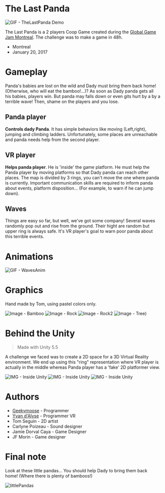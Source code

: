 # The Last Panda

![GIF - TheLastPanda Demo](https://www.webdepot.umontreal.ca/Usagers/p1150644/MonDepotPublic/panda/gifs/panda-move.gif)

The Last Panda is a 2 players Coop Game created during the [Global Game Jam Montreal](http://globalgamejam.org/). 
The challenge was to make a game in 48h.
- Montreal
- January 20, 2017


# Gameplay
Panda's babies are lost on the wild and Dady must bring them back home! (Otherwise, who will eat the bamboo!...)?
As soon as Dady panda gets all his babies, players win.
But panda may falls down or even gits hurt by a by a terrible wave!
Then, shame on the players and you lose.

## Panda player
**Controls dady Panda**.
It has simple behaviors like moving (Left,right), jumping and climbing ladders. 
Unfortunately, some places are unreachable and panda needs help from the second player.

## VR player
**Helps panda player**.
He is 'inside' the game platform.
He must help the Panda player by moving platforms so that Dady panda can reach other places.
The map is divided by 3 rings, you can't move the one where panda is currently.
Important communication skills are required to inform panda about events, platform disposition...
(For example, to warn if he can jump down).

## Waves
Things are easy so far, but well, we've got some company!
Several waves randomly pop out and rise from the ground.
Their hight are random but upper ring is always safe.
It's VR player's goal to warn poor panda about this terrible events.


# Animations

![GIF - WavesAnim](https://www.webdepot.umontreal.ca/Usagers/p1150644/MonDepotPublic/panda/gifs/wave-flee.gif)


# Graphics
Hand made by Tom, using pastel colors only.

![Image - Bamboo](https://www.webdepot.umontreal.ca/Usagers/p1150644/MonDepotPublic/panda/imgs/tree.png)
![Image - Rock](https://www.webdepot.umontreal.ca/Usagers/p1150644/MonDepotPublic/panda/imgs/platform.png)
![Image - Rock2](https://www.webdepot.umontreal.ca/Usagers/p1150644/MonDepotPublic/panda/imgs/rock.png)
![Image - Tree](https://www.webdepot.umontreal.ca/Usagers/p1150644/MonDepotPublic/panda/imgs/bamboo.png))



# Behind the Unity
> Made with Unity 5.5

A challenge we faced was to create a 2D space for a 3D Virtual Reality environment.
We end up using this "ring" representation where VR player is actually in the middle whereas Panda player has a 'fake' 2D platformer view.

![IMG - Inside Unity](https://www.webdepot.umontreal.ca/Usagers/p1150644/MonDepotPublic/panda/imgs/unity2.png)
![IMG - Inside Unity](https://www.webdepot.umontreal.ca/Usagers/p1150644/MonDepotPublic/panda/imgs/unity1.png)
![IMG - Inside Unity](https://www.webdepot.umontreal.ca/Usagers/p1150644/MonDepotPublic/panda/imgs/unity3.png)



# Authors
- [Geekymoose](https://github.com/GeekyMoose) - Programmer
- [Yvan d'Alyse](https://github.com/Yvanovitch) - Programmer VR
- Tom Seguin - 2D artist
- Carlyne Poizeau - Sound designer
- Jamie Dorval Caya - Game Designer
- JF Morin - Game designer

# Final note
Look at these little pandas... You should help Dady to bring them back home! (Where there is plenty of bamboos!)

![littlePandas](http://www.nationalgeographic.com/content/dam/magazine/rights-exempt/2016/08/departments/panda-mania-12.jpg)

